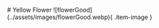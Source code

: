 <figure markdown="1">
# Yellow Flower
![flowerGood](../assets/images/flowerGood.webp){ .item-image }

</figure>